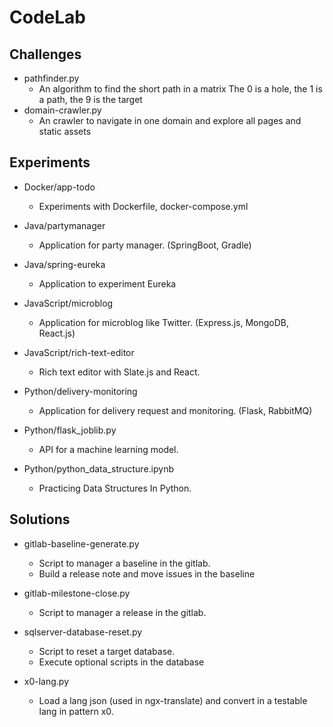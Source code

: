 # CodeLab

  
## Challenges
- pathfinder.py 
  - An algorithm to find the short path in a matrix The 0 is a hole, the 1 is a path, the 9 is the target
- domain-crawler.py
  - An crawler to navigate in one domain and explore all pages and static assets
  
## Experiments
- Docker/app-todo
  - Experiments with Dockerfile, docker-compose.yml

- Java/partymanager
  - Application for party manager. (SpringBoot, Gradle)
- Java/spring-eureka
  - Application to experiment Eureka

- JavaScript/microblog
  - Application for microblog like Twitter. (Express.js, MongoDB, React.js)
- JavaScript/rich-text-editor
  - Rich text editor with Slate.js and React.

- Python/delivery-monitoring
  - Application for delivery request and monitoring. (Flask, RabbitMQ)
- Python/flask_joblib.py
  - API for a machine learning model.
- Python/python_data_structure.ipynb
  - Practicing Data Structures In Python. 


## Solutions
- gitlab-baseline-generate.py
  - Script to manager a baseline in the gitlab. 
  - Build a release note and move issues in the baseline
  
- gitlab-milestone-close.py 
  - Script to manager a release in the gitlab.

- sqlserver-database-reset.py
  - Script to reset a target database.
  - Execute optional scripts in the database

- x0-lang.py 
  - Load a lang json (used in ngx-translate) and convert in a testable lang in pattern x0.

